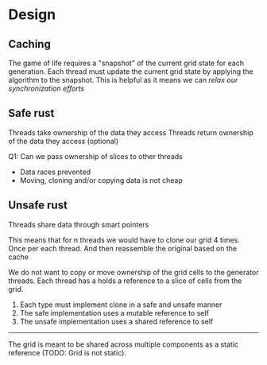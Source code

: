 # Design

## Caching

The game of life requires a "snapshot" of the current grid state for each generation.
Each thread must update the current grid state by applying the algorithm to the snapshot.
This is helpful as it means we can *relax our synchronization efforts*

## Safe rust

Threads take ownership of the data they access
Threads return ownership of the data they access (optional)

Q1: Can we pass ownership of slices to other threads

* Data races prevented
* Moving, cloning and/or copying data is not cheap



## Unsafe rust

Threads share data through smart pointers

This means that for n threads we would have to clone our grid 4 times. Once per each thread. And then reassemble the original based on the cache

We do not want to copy or move ownership of the grid cells to the generator threads.
Each thread has a holds a reference to a slice of cells from the grid.



1. Each type must implement clone in a safe and unsafe manner
2. The safe implementation uses a mutable reference to self
3. The unsafe implementation uses a shared reference to self

---
The grid is meant to be shared across multiple components as a static reference (TODO: Grid is not static).